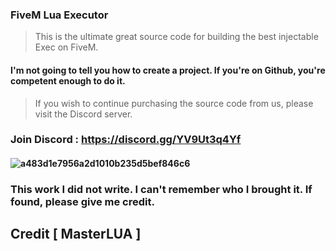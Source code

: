 ### FiveM Lua Executor
> This is the ultimate great source code for building the best injectable Exec on FiveM.


#### I'm not going to tell you how to create a project. If you're on Github, you're competent enough to do it.
> If you wish to continue purchasing the source code from us, please visit the Discord server.

### Join Discord : https://discord.gg/YV9Ut3q4Yf

#### ![a483d1e7956a2d1010b235d5bef846c6](https://user-images.githubusercontent.com/94861415/150639308-9354bdae-6579-444c-82bd-f5d493986143.png)


### This work I did not write. I can't remember who I brought it. If found, please give me credit.


## Credit [ MasterLUA ]
